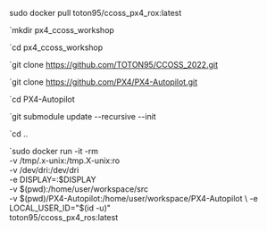 sudo docker pull toton95/ccoss_px4_rox:latest

`mkdir px4_ccoss_workshop

`cd px4_ccoss_workshop

`git clone https://github.com/TOTON95/CCOSS_2022.git

`git clone https://github.com/PX4/PX4-Autopilot.git

`cd PX4-Autopilot

`git submodule update --recursive --init

`cd ..

`sudo docker run -it -rm \
  -v /tmp/.x-unix:/tmp.X-unix:ro \
  -v /dev/dri:/dev/dri \
  -e DISPLAY=:$DISPLAY \
  -v $(pwd):/home/user/workspace/src \
  -v $(pwd)/PX4-Autopilot:/home/user/workspace/PX4-Autopilot \
  -e LOCAL_USER_ID="$(id -u)" \
  toton95/ccoss_px4_ros:latest
